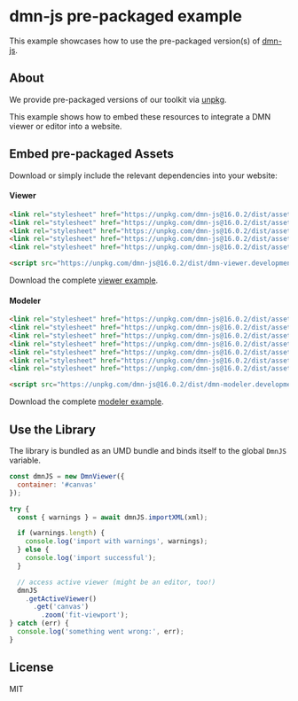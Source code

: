 # dmn-js pre-packaged example

This example showcases how to use the pre-packaged version(s) of [dmn-js](https://github.com/bpmn-io/dmn-js).


## About

We provide pre-packaged versions of our toolkit via [unpkg](https://unpkg.com/dmn-js/dist/).

This example shows how to embed these resources to integrate a DMN viewer or editor
into a website.


## Embed pre-packaged Assets

Download or simply include the relevant dependencies into your website:

#### Viewer

```html
<link rel="stylesheet" href="https://unpkg.com/dmn-js@16.0.2/dist/assets/dmn-js-drd.css">
<link rel="stylesheet" href="https://unpkg.com/dmn-js@16.0.2/dist/assets/dmn-js-decision-table.css">
<link rel="stylesheet" href="https://unpkg.com/dmn-js@16.0.2/dist/assets/dmn-js-literal-expression.css">
<link rel="stylesheet" href="https://unpkg.com/dmn-js@16.0.2/dist/assets/dmn-js-shared.css">
<link rel="stylesheet" href="https://unpkg.com/dmn-js@16.0.2/dist/assets/dmn-font/css/dmn.css">

<script src="https://unpkg.com/dmn-js@16.0.2/dist/dmn-viewer.development.js"></script>
```

Download the complete [viewer example](https://cdn.statically.io/gh/bpmn-io/dmn-js-examples/main/starter/viewer.html).

#### Modeler

```html
<link rel="stylesheet" href="https://unpkg.com/dmn-js@16.0.2/dist/assets/diagram-js.css">
<link rel="stylesheet" href="https://unpkg.com/dmn-js@16.0.2/dist/assets/dmn-js-shared.css">
<link rel="stylesheet" href="https://unpkg.com/dmn-js@16.0.2/dist/assets/dmn-js-drd.css">
<link rel="stylesheet" href="https://unpkg.com/dmn-js@16.0.2/dist/assets/dmn-js-decision-table.css">
<link rel="stylesheet" href="https://unpkg.com/dmn-js@16.0.2/dist/assets/dmn-js-decision-table-controls.css">
<link rel="stylesheet" href="https://unpkg.com/dmn-js@16.0.2/dist/assets/dmn-js-literal-expression.css">
<link rel="stylesheet" href="https://unpkg.com/dmn-js@16.0.2/dist/assets/dmn-font/css/dmn.css">

<script src="https://unpkg.com/dmn-js@16.0.2/dist/dmn-modeler.development.js"></script>
```

Download the complete [modeler example](https://cdn.statically.io/gh/bpmn-io/dmn-js-examples/main/starter/modeler.html).


## Use the Library

The library is bundled as an UMD bundle and binds itself to the global `DmnJS`
variable.

```javascript
const dmnJS = new DmnViewer({
  container: '#canvas'
});

try {
  const { warnings } = await dmnJS.importXML(xml);

  if (warnings.length) {
    console.log('import with warnings', warnings);
  } else {
    console.log('import successful');
  }

  // access active viewer (might be an editor, too!)
  dmnJS
    .getActiveViewer()
      .get('canvas')
        .zoom('fit-viewport');
} catch (err) {
  console.log('something went wrong:', err);
}
```

## License

MIT
